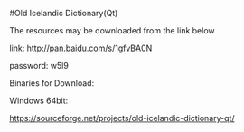 #Old Icelandic Dictionary(Qt)


The resources may be downloaded from the link below

link: http://pan.baidu.com/s/1gfvBA0N 

password: w5l9



Binaries for Download:

Windows 64bit: 

https://sourceforge.net/projects/old-icelandic-dictionary-qt/
